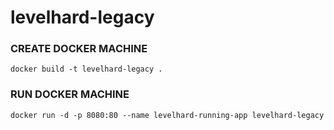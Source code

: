 # levelhard-legacy

### CREATE DOCKER MACHINE
```batch
docker build -t levelhard-legacy .
```

### RUN DOCKER MACHINE
```batch
docker run -d -p 8080:80 --name levelhard-running-app levelhard-legacy
```
